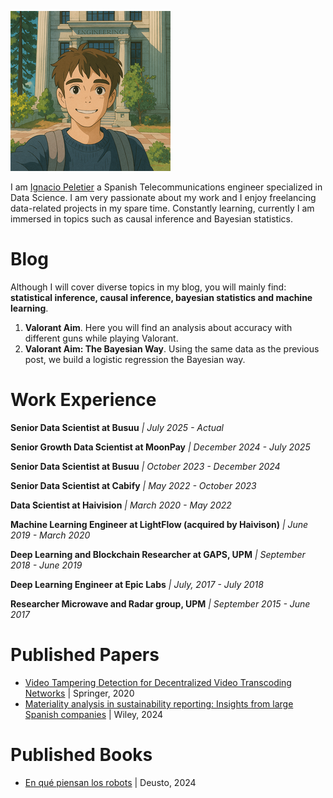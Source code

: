 ![Me](img/ghibli.png)

I am [Ignacio Peletier](https://www.linkedin.com/in/ignacio-peletier/) a Spanish Telecommunications engineer specialized in Data Science. I am very passionate about my work and I enjoy freelancing data-related projects in my spare time. Constantly learning, currently I am immersed in topics such as causal inference and Bayesian statistics.

# Blog

Although I will cover diverse topics in my blog, you will mainly find: **statistical inference, causal inference, bayesian statistics and machine learning**.

1. **Valorant Aim**. Here you will find an analysis about accuracy with different guns while playing Valorant. 
2. **Valorant Aim: The Bayesian Way**. Using the same data as the previous post, we build a logistic regression the Bayesian way.

# Work Experience

**Senior Data Scientist at Busuu** *| July 2025 - Actual*

**Senior Growth Data Scientist at MoonPay** *| December 2024 - July 2025*

**Senior Data Scientist at Busuu** *| October 2023 - December 2024*

**Senior Data Scientist at Cabify** *| May 2022 - October 2023*

**Data Scientist at Haivision** *| March 2020 - May 2022*

**Machine Learning Engineer at LightFlow (acquired by Haivison)** *| June 2019 - March 2020*

**Deep Learning and Blockchain Researcher at GAPS, UPM** *| September 2018 - June 2019*

**Deep Learning Engineer at Epic Labs** *| July, 2017 - July 2018*

**Researcher Microwave and Radar group, UPM** *| September 2015 - June 2017*

# Published Papers

* [Video Tampering Detection for Decentralized Video Transcoding Networks](https://www.springerprofessional.de/en/video-tampering-detection-for-decentralized-video-transcoding-ne/18097748) | Springer, 2020
* [Materiality analysis in sustainability reporting: Insights from large Spanish companies](https://onlinelibrary.wiley.com/doi/epdf/10.1002/csr.2866) | Wiley, 2024

# Published Books

* [En qué piensan los robots](https://www.planetadelibros.com/libro-en-que-piensan-los-robots/398508) | Deusto, 2024
